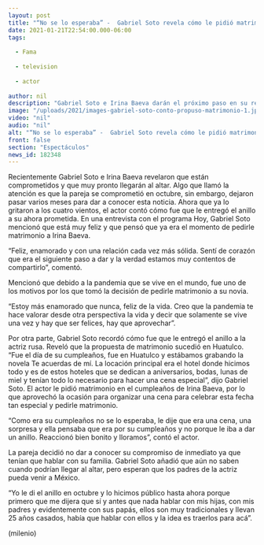 ```yaml
---
layout: post
title: "“No se lo esperaba” -  Gabriel Soto revela cómo le pidió matrimonio a Irina Baeva"
date: 2021-01-21T22:54:00.000-06:00
tags:
  
  - Fama
  
  - television
  
  - actor
  
author: nil
description: "Gabriel Soto e Irina Baeva darán el próximo paso en su relación. El actor contó los detalles de cómo le pidió matrimonio a su ahora prometida. "
image: "/uploads/2021/images-gabriel-soto-conto-propuso-matrimonio-1.jpg"
video: "nil"
audio: "nil"
alt: "“No se lo esperaba” -  Gabriel Soto revela cómo le pidió matrimonio a Irina Baeva"
front: false
section: "Espectáculos"
news_id: 182348
---
```


Recientemente Gabriel Soto e Irina Baeva revelaron que están comprometidos y que muy pronto llegarán al altar. Algo que llamó la atención es que la pareja se comprometió en octubre, sin embargo, dejaron pasar varios meses para dar a conocer esta noticia. Ahora que ya lo gritaron a los cuatro vientos, el actor contó cómo fue que le entregó el anillo a su ahora prometida. 
En una entrevista con el programa Hoy, Gabriel Soto mencionó que está muy feliz y que pensó que ya era el momento de pedirle matrimonio a Irina Baeva. 

“Feliz, enamorado y con una relación cada vez más sólida. Sentí de corazón que era el siguiente paso a dar y la verdad estamos muy contentos de compartirlo”, comentó. 

Mencionó que debido a la pandemia que se vive en el mundo, fue uno de los motivos por los que tomó la decisión de pedirle matrimonio a su novia. 

“Estoy más enamorado que nunca, feliz de la vida. Creo que la pandemia te hace valorar desde otra perspectiva la vida y decir que solamente se vive una vez y hay que ser felices, hay que aprovechar”. 

Por otra parte, Gabriel Soto recordó cómo fue que le entregó el anillo a la actriz rusa. Reveló que la propuesta de matrimonio sucedió en Huatulco. 
“Fue el día de su cumpleaños, fue en Huatulco y estábamos grabando la novela Te acuerdas de mí. La locación principal era el hotel donde hicimos todo y es de estos hoteles que se dedican a aniversarios, bodas, lunas de miel y tenían todo lo necesario para hacer una cena especial”, dijo Gabriel Soto. 
El actor le pidió matrimonio en el cumpleaños de Irina Baeva, por lo que aprovechó la ocasión para organizar una cena para celebrar esta fecha tan especial y pedirle matrimonio. 

“Como era su cumpleaños no se lo esperaba, le dije que era una cena, una sorpresa y ella pensaba que era por su cumpleaños y no porque le iba a dar un anillo. Reaccionó bien bonito y lloramos”, contó el actor. 

La pareja decidió no dar a conocer su compromiso de inmediato ya que tenían que hablar con su familia. Gabriel Soto añadió que aún no saben cuando podrían llegar al altar, pero esperan que los padres de la actriz pueda venir a México. 

“Yo le di el anillo en octubre y lo hicimos público hasta ahora porque primero que me dijera que sí y antes que nada hablar con mis hijas, con mis padres y evidentemente con sus papás, ellos son muy tradicionales y llevan 25 años casados, había que hablar con ellos y la idea es traerlos para acá”. 

(milenio)